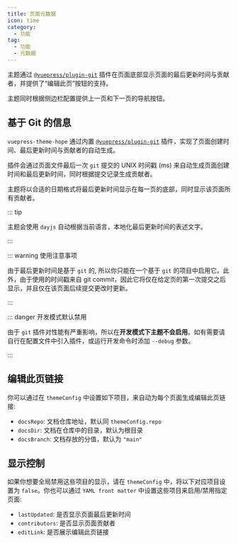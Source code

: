 ```yaml
---
title: 页面元数据
icon: time
category:
  - 功能
tag:
  - 功能
  - 元数据
---
```


主题通过 [`@vuepress/plugin-git`][git] 插件在页面底部显示页面的最后更新时间与贡献者，并提供了“编辑此页”按钮的支持。

主题同时根据侧边栏配置提供上一页和下一页的导航按钮。

<!-- more -->

## 基于 Git 的信息

`vuepress-theme-hope` 通过内置 [`@vuepress/plugin-git`][git] 插件，实现了页面创建时间、最后更新时间与贡献者的自动生成。

插件会通过页面文件最后一次 `git` 提交的 UNIX 时间戳 (ms) 来自动生成页面创建时间和最后更新时间，同时根据提交记录生成贡献者。

主题将以合适的日期格式将最后更新时间显示在每一页的底部，同时显示该页面所有贡献者。

::: tip

主题会使用 `dayjs` 自动根据当前语言，本地化最后更新时间的表述文字。

:::

::: warning 使用注意事项

由于最后更新时间是基于 `git` 的, 所以你只能在一个基于 `git` 的项目中启用它。此外，由于使用的时间戳来自 git commit，因此它将仅在给定页的第一次提交之后显示，并且仅在该页面后续提交更改时更新。

:::

::: danger 开发模式默认禁用

由于 `git` 插件对性能有严重影响，所以在**开发模式下主题不会启用**。如有需要请自行在配置文件中引入插件，或运行开发命令时添加 `--debug` 参数。

:::

## 编辑此页链接

你可以通过在 `themeConfig` 中设置如下项目，来自动为每个页面生成编辑此页链接:

- `docsRepo`: 文档仓库地址，默认同 `themeConfig.repo`
- `docsDir`: 文档在仓库中的目录，默认为根目录
- `docsBranch`: 文档存放的分值，默认为 `"main"`

## 显示控制

如果你想要全局禁用这些项目的显示，请在 `themeConfig` 中，将以下对应项目设置为 `false`。你也可以通过 `YAML front matter` 中设置这些项目来启用/禁用指定页面:

- `lastUpdated`: 是否显示页面最后更新时间
- `contributors`: 是否显示页面贡献者
- `editLink`: 是否展示编辑此页链接

[git]: https://v2.vuepress.vuejs.org/zh/reference/plugin/git.html
